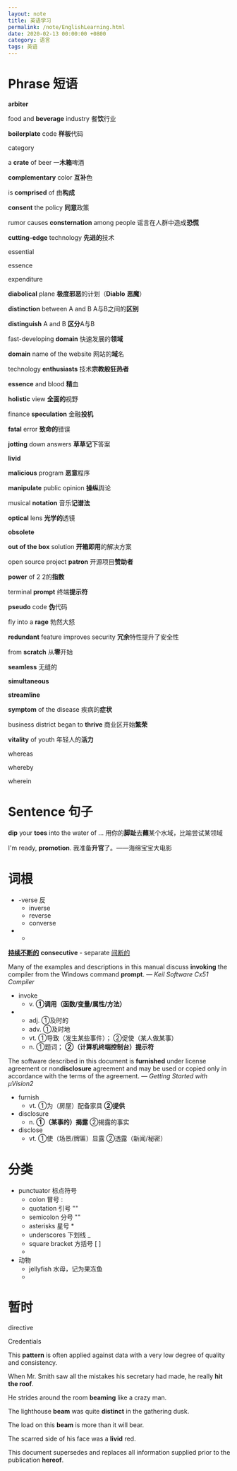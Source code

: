 ```yaml
---
layout: note
title: 英语学习
permalink: /note/EnglishLearning.html
date: 2020-02-13 00:00:00 +0800
category: 语言
tags: 英语
---
```


# Phrase 短语

**arbiter** 

food and **beverage** industry 餐**饮**行业

**boilerplate** code **样板**代码

category

a **crate** of beer  一**木箱**啤酒

**complementary** color **互补**色

is **comprised** of 由**构成**

**consent** the  policy **同意**政策

rumor causes **consternation** among people 谣言在人群中造成**恐慌**

**cutting-edge** technology **先进的**技术

essential 

essence

expenditure

**diabolical** plane **极度邪恶**的计划（**Diablo** **恶魔**）

**distinction** between A and B A与B之间的**区别**

**distinguish** A and B **区分**A与B

fast-developing **domain** 快速发展的**领域**

**domain** name of the website 网站的**域**名

technology **enthusiasts** 技术**宗教般狂热者**

**essence** and blood **精**血

**holistic** view **全面的**视野

finance **speculation** 金融**投机**

**fatal** error **致命的**错误

**jotting** down answers **草草记下**答案

**livid** 

**malicious** program **恶意**程序

**manipulate** public opinion **操纵**舆论

musical **notation** 音乐**记谱法**

**optical** lens  **光学的**透镜

**obsolete** 

**out of the box** solution **开箱即用**的解决方案

open source project **patron** 开源项目**赞助者**

**power** of 2 2的**指数**

terminal **prompt** 终端**提示符** 

**pseudo** code **伪**代码

fly into a **rage** 勃然大怒

**redundant** feature improves security **冗余**特性提升了安全性

from **scratch** 从**零**开始

**seamless** 无缝的

**simultaneous** 

**streamline**

**symptom** of the disease 疾病的**症状**

business district began to **thrive** 商业区开始**繁荣** 

**vitality** of youth 年轻人的**活力**

whereas 

whereby

wherein

# Sentence 句子

 **dip** your **toes** into the water of ... 用你的**脚趾**去**蘸**某个水域，比喻尝试某领域

I'm ready, **promotion**. 我准备**升官**了。——海绵宝宝大电影

# 词根

* -verse 反
  * inverse
  * reverse
  * converse
* -

<u>**持续不断的**</u> **consecutive** - separate <u>间断的</u>

Many of the examples and descriptions in this manual discuss **invoking** the compiler from the Windows command **prompt**.   — *Keil Software Cx51 Compiler*

- invoke 
  - v. **①调用（函数/变量/属性/方法）**
- 
  - adj. ①及时的
  - adv. ①及时地
  - vt.  ①导致（发生某些事件）； ②促使（某人做某事）
  - n. ①题词； **②（计算机终端控制台）提示符**

The software described in this document is **furnished** under license agreement or non**disclosure** agreement and may be used or copied only in accordance with the terms of the agreement.   — *Getting Started with µVision2*

- furnish
  - vt. ①为（房屋）配备家具 **②提供**
- disclosure
  - n.  **①（某事的）揭露** ②揭露的事实
- disclose
  - vt. ①使（场景/牌匾）显露 ②透露（新闻/秘密）

# 分类

* punctuator 标点符号
  * colon 冒号 :
  * quotation 引号 ""
  * semicolon 分号 ""
  * asterisks 星号 *
  * underscores 下划线 _
  * square bracket  方括号 [ ]
  * 
* 动物
  * jellyfish 水母，记为果冻鱼
  * 

# 暂时

directive

Credentials

This **pattern** is often applied against data with a very low degree of quality and consistency.

When Mr. Smith saw all the mistakes his secretary had made, he really **hit the roof**.

He strides around the room **beaming** like a crazy man.

The lighthouse **beam** was quite **distinct** in the gathering dusk.

The load on this **beam** is more than it will bear.

The scarred side of his face was a **livid** red.

This document supersedes and replaces all information supplied prior to the publication **hereof**.